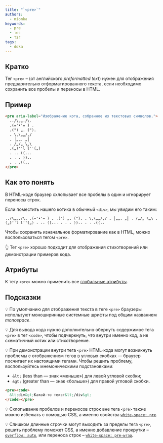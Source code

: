 ```yaml
---
title: "`<pre>`"
authors:
  - nionka
keywords:
  - pre
  - тег
  - тэг
tags:
  - doka
---
```


## Кратко

Тег `<pre>` – (от английского _preformatted text_) нужен для отображения предварительно отформатированного текста, если необходимо сохранить все пробелы и переносы в HTML.

## Пример

```html
<pre aria-label="Изображение кота, собранное из текстовых символов.">
  ../\„„./\.
  .(='•'= ) .
  .(") „. (").
  . \,\„„/,/
  . │„„. „│
  . /„/„ \„\
  .(„)''l l''(„)
  . .. ((...
  . . . ))..
  . . .((..
</pre>
```

## Как это понять

В HTML-коде браузер схлопывает все пробелы в один и игнорирует переносы строк.

Если поместить нашего котика в обычный `<div>`, мы увидим его таким:

```
../\„„./\. .(='•'= ) . .(") „. ("). . \,\„„/,/ . │„„. „│ . /„/„ \„\ .(„)''l l''(„) . .. ((... . . . )).. . . .((..
```

Чтобы сохранить изначальное форматирование как в HTML, можно воспользоваться тегом `<pre>`.

<aside>

👆 Тег `<pre>` хорошо подходит для отображения стихотворений или демонстрации примеров кода.

</aside>

## Атрибуты

К тегу `<pre>` можно применить все [глобальные атрибуты](/html/global-attrs).

## Подсказки

💡 По умолчанию для отображения текста в теге `<pre>` браузеры используют моноширинные системные шрифты под общим названием _monospace_.

💡 Для вывода кода нужно дополнительно обернуть содержимое тега `<pre>` в тег `<code>`, чтобы подчеркнуть, что внутри именно код, а не схематичный котик или стихотворение.

💡 При демонстрации внутри тега `<pre>` HTML-кода могут возникнуть проблемы с отображением тегов в угловых скобках — браузер посчитает их настоящими тегами. Чтобы решить проблему, воспользуйтесь мнемоническими подстановками:

- `&lt;` (less than — знак «меньше») для левой угловой скобки;
- `&gt;` (greater than — знак «больше») для правой угловой скобки.

```html
<pre><code>
  &lt;div&gt;Какой-то текст&lt;/div&gt;
</code></pre>
```

💡 Схлопывание пробелов и переносов строк вне тега `<pre>` также можно избежать с помощью CSS, а именно свойства [`white-space: pre`](/css/white-space).

💡 Слишком длинные строчки могут выходить за пределы тега `<pre>`, решить проблему поможет CSS, а именно добавление прокрутки – [`overflow: auto`](/css/overflow), или переноса строк – [`white-space: pre-wrap`](/css/white-space).
